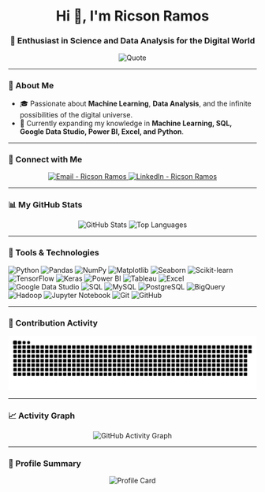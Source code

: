 <h1 align="center">Hi 👋, I'm Ricson Ramos</h1>
<h3 align="center">🚀 Enthusiast in Science and Data Analysis for the Digital World</h3>

<p align="center">
  <img src="https://quotes-github-readme.vercel.app/api?type=horizontal&theme=dark" alt="Quote" />
</p>

---

### 🌟 About Me  
- 🎓 Passionate about **Machine Learning**, **Data Analysis**, and the infinite possibilities of the digital universe.  
- 🌱 Currently expanding my knowledge in **Machine Learning, SQL, Google Data Studio, Power BI, Excel, and Python**.  
---

### 🔗 Connect with Me  
<p align="center">
  <a href="mailto:ricsonramos@outlook.com" target="_blank">
    <img src="https://img.shields.io/badge/Email-D14836?style=for-the-badge&logo=gmail&logoColor=white" alt="Email - Ricson Ramos" />
  </a>
  <a href="https://linkedin.com/in/ricsonramos" target="_blank">
    <img src="https://img.shields.io/badge/LinkedIn-0077B5?style=for-the-badge&logo=linkedin&logoColor=white" alt="LinkedIn - Ricson Ramos" />
  </a>
</p>

---

### 📊 My GitHub Stats  
<div align="center">
  <img src="https://github-readme-stats.vercel.app/api?username=ricsonramos&show_icons=true&theme=dracula&hide_border=false" height="150" alt="GitHub Stats" />
  <img src="https://github-readme-stats.vercel.app/api/top-langs/?username=ricsonramos&layout=compact&theme=dracula&hide_border=false" height="150" alt="Top Languages" />
</div>

---

### 🧰 Tools & Technologies  

<p align="center">

![Python](https://img.shields.io/badge/Python-3776AB?style=for-the-badge&logo=python&logoColor=white&color=2C2C2C)
![Pandas](https://img.shields.io/badge/Pandas-150458?style=for-the-badge&logo=pandas&logoColor=white&color=2C2C2C)
![NumPy](https://img.shields.io/badge/NumPy-013243?style=for-the-badge&logo=numpy&logoColor=white&color=2C2C2C)
![Matplotlib](https://img.shields.io/badge/Matplotlib-4C78A8?style=for-the-badge&logo=plotly&logoColor=white&color=2C2C2C)
![Seaborn](https://img.shields.io/badge/Seaborn-5292CF?style=for-the-badge&logo=data:image/png;base64,iVBORw0KGgoAAAANSUhEUgAAAAUAAAAFCAQAAAC1vluUAAAAEElEQVR42mO8c+fcPwMDAwMDAB5uA9XtTSH4AAAAAElFTkSuQmCC&logoColor=white&color=2C2C2C)
![Scikit-learn](https://img.shields.io/badge/Scikit--learn-F7931E?style=for-the-badge&logo=scikit-learn&logoColor=white&color=2C2C2C)
![TensorFlow](https://img.shields.io/badge/TensorFlow-FF6F00?style=for-the-badge&logo=tensorflow&logoColor=white&color=2C2C2C)
![Keras](https://img.shields.io/badge/Keras-D00000?style=for-the-badge&logo=keras&logoColor=white&color=2C2C2C)
![Power BI](https://img.shields.io/badge/PowerBI-F2C811?style=for-the-badge&logo=powerbi&logoColor=black&color=2C2C2C)
![Tableau](https://img.shields.io/badge/Tableau-E97627?style=for-the-badge&logo=tableau&logoColor=white&color=2C2C2C)
![Excel](https://img.shields.io/badge/Excel-217346?style=for-the-badge&logo=microsoft-excel&logoColor=white&color=2C2C2C)
![Google Data Studio](https://img.shields.io/badge/Google%20Data%20Studio-1A73E8?style=for-the-badge&logo=google-data-studio&logoColor=white&color=2C2C2C)
![SQL](https://img.shields.io/badge/SQL-4479A1?style=for-the-badge&logo=postgresql&logoColor=white&color=2C2C2C)
![MySQL](https://img.shields.io/badge/MySQL-4479A1?style=for-the-badge&logo=mysql&logoColor=white&color=2C2C2C)
![PostgreSQL](https://img.shields.io/badge/PostgreSQL-336791?style=for-the-badge&logo=postgresql&logoColor=white&color=2C2C2C)
![BigQuery](https://img.shields.io/badge/BigQuery-4285F4?style=for-the-badge&logo=google-cloud&logoColor=white&color=2C2C2C)
![Hadoop](https://img.shields.io/badge/Hadoop-66CCFF?style=for-the-badge&logo=apache-hadoop&logoColor=white&color=2C2C2C)
![Jupyter Notebook](https://img.shields.io/badge/Jupyter-F37626?style=for-the-badge&logo=jupyter&logoColor=white&color=2C2C2C)
![Git](https://img.shields.io/badge/Git-F05032?style=for-the-badge&logo=git&logoColor=white&color=2C2C2C)
![GitHub](https://img.shields.io/badge/GitHub-181717?style=for-the-badge&logo=github&logoColor=white&color=2C2C2C)

</p>

---

### 🐍 Contribution Activity  
<p align="center">
  <picture>
    <source media="(prefers-color-scheme: dark)" srcset="https://github.com/RicsonRamos/ricsonramos/raw/output/github-contribution-grid-snake-dark.svg">
    <source media="(prefers-color-scheme: light)" srcset="https://github.com/RicsonRamos/ricsonramos/raw/output/github-contribution-grid-snake.svg">
    <img alt="Snake animation" src="https://github.com/RicsonRamos/ricsonramos/raw/output/github-contribution-grid-snake.svg">
  </picture>
</p>

---

### 📈 Activity Graph  
<p align="center">
  <img src="https://github-readme-activity-graph.vercel.app/graph?username=RicsonRamos&theme=dracula" alt="GitHub Activity Graph" />
</p>

---

### 📝 Profile Summary  
<p align="center">
  <img src="https://github-profile-summary-cards.vercel.app/api/cards/profile-details?username=RicsonRamos&theme=dracula" alt="Profile Card" />
</p>